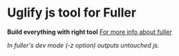 # Uglify js tool for Fuller #
**Build everything with right tool**
[For more info about fuller](https://github.com/fullerjs/fuller)

*In fuller's dev mode (-z option) outputs untouched js.*

